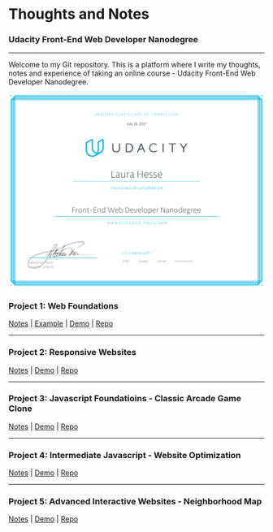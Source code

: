 # Thoughts and Notes
### Udacity Front-End Web Developer Nanodegree
---
Welcome to my Git repository. This is a platform where I write my thoughts, notes and experience of taking an online course - Udacity Front-End Web Developer Nanodegree.

![alt text](https://raw.githubusercontent.com/LauraHesse/home/master/LUHE_nanodegree.jpg)

### Project 1: Web Foundations

[Notes](https://laurahesse.github.io/p1-notes/) |
[Example](https://github.com/LauraHesse/p1-website/blob/master/design-mockup-portfolio.pdf) |
[Demo](https://laurahesse.github.io/p1-website/) |
[Repo](https://github.com/LauraHesse/p1-website)

---
### Project 2: Responsive Websites

[Notes](https://laurahesse.github.io/p2-notes/) |
[Demo](https://laurahesse.github.io/portfolio/) |
[Repo](https://github.com/LauraHesse/portfolio)

---
### Project 3: Javascript Foundatioins - Classic Arcade Game Clone

[Notes](https://laurahesse.github.io/p3-notes/) |
[Demo](https://laurahesse.github.io/arcade-game) |
[Repo](https://github.com/LauraHesse/arcade-game)

---
### Project 4: Intermediate Javascript - Website Optimization

[Notes](https://laurahesse.github.io/p4-notes/) |
[Demo](https://laurahesse.github.io/website-optimization) |
[Repo](https://github.com/LauraHesse/website-optimization)

---
### Project 5: Advanced Interactive Websites - Neighborhood Map

[Notes](https://laurahesse.github.io/p5-notes/) |
[Demo](https://laurahesse.github.io/p5-website) | 
[Repo](https://github.com/LauraHesse/p5-website)

